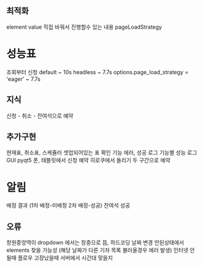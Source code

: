 ## 최적화

element value 직접 바꿔서 진행할수 있는 내용
pageLoadStrategy

# 성능표

조회부터 신청
default ~ 10s
headless ~ 7.7s
options.page_load_strategy = 'eager' ~ 7.7s

## 지식

신청 - 취소 - 잔여석으로 예약

## 추가구현

현재표, 취소표, 스케쥴러 셋업되어있는 표 확인 기능
에러, 성공 로그
기능별 성능 로그
GUI pyqt5
폰, 태블릿에서 신청 예약
히로쿠에서 돌리기
두 구간으로 예약

# 알림

배정 결과 (1차 배정-미배정 2차 배정-성공)
잔여석 성공

## 오류

창원중앙역이 dropdown 에서는 창중으로 뜸, 하드코딩
날짜 변경 안된상태에서 elements 찾을 가능성 (해당 날짜가 다른 기차 목록 불러올경우 에러 발생)
인터넷 안될때
플로우 고장났을때
서버에서 시간대 맞을지
